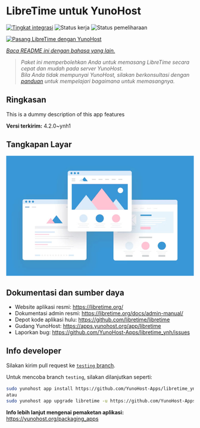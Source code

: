 <!--
N.B.: README ini dibuat secara otomatis oleh <https://github.com/YunoHost/apps/tree/master/tools/readme_generator>
Ini TIDAK boleh diedit dengan tangan.
-->

# LibreTime untuk YunoHost

[![Tingkat integrasi](https://dash.yunohost.org/integration/libretime.svg)](https://ci-apps.yunohost.org/ci/apps/libretime/) ![Status kerja](https://ci-apps.yunohost.org/ci/badges/libretime.status.svg) ![Status pemeliharaan](https://ci-apps.yunohost.org/ci/badges/libretime.maintain.svg)

[![Pasang LibreTime dengan YunoHost](https://install-app.yunohost.org/install-with-yunohost.svg)](https://install-app.yunohost.org/?app=libretime)

*[Baca README ini dengan bahasa yang lain.](./ALL_README.md)*

> *Paket ini memperbolehkan Anda untuk memasang LibreTime secara cepat dan mudah pada server YunoHost.*  
> *Bila Anda tidak mempunyai YunoHost, silakan berkonsultasi dengan [panduan](https://yunohost.org/install) untuk mempelajari bagaimana untuk memasangnya.*

## Ringkasan

This is a dummy description of this app features


**Versi terkirim:** 4.2.0~ynh1

## Tangkapan Layar

![Tangkapan Layar pada LibreTime](./doc/screenshots/example.jpg)

## Dokumentasi dan sumber daya

- Website aplikasi resmi: <https://libretime.org/>
- Dokumentasi admin resmi: <https://libretime.org/docs/admin-manual/>
- Depot kode aplikasi hulu: <https://github.com/libretime/libretime>
- Gudang YunoHost: <https://apps.yunohost.org/app/libretime>
- Laporkan bug: <https://github.com/YunoHost-Apps/libretime_ynh/issues>

## Info developer

Silakan kirim pull request ke [`testing` branch](https://github.com/YunoHost-Apps/libretime_ynh/tree/testing).

Untuk mencoba branch `testing`, silakan dilanjutkan seperti:

```bash
sudo yunohost app install https://github.com/YunoHost-Apps/libretime_ynh/tree/testing --debug
atau
sudo yunohost app upgrade libretime -u https://github.com/YunoHost-Apps/libretime_ynh/tree/testing --debug
```

**Info lebih lanjut mengenai pemaketan aplikasi:** <https://yunohost.org/packaging_apps>
